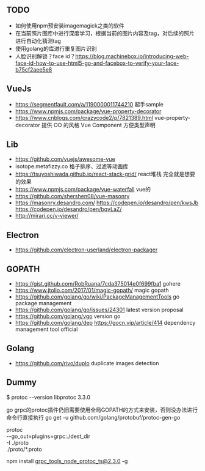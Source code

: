 ## TODO

* 如何使用npm预安装imagemagick之类的软件
* 在当前照片图库中进行深度学习，根据当前的图片内容及tag，对后续的照片进行自动化猜测tag
* 使用golang的库进行重复图片识别
* 人脸识别解锁？face id？https://blog.machinebox.io/introducing-web-face-id-how-to-use-html5-go-and-facebox-to-verify-your-face-b75cf2aee5e8

## VueJs

* https://segmentfault.com/a/1190000011744210 起手sample
* https://www.npmjs.com/package/vue-property-decorator
* https://www.cnblogs.com/crazycode2/p/7821389.html vue-property-decorator 提供 OO 的风格 Vue Component 方便类型声明

## Lib

* https://github.com/vuejs/awesome-vue
* isotope.metafizzy.co 格子排序、过滤等动画库
* https://tsuyoshiwada.github.io/react-stack-grid/ react堆栈 完全就是想要的效果
* https://www.npmjs.com/package/vue-waterfall vue的
* https://github.com/shershen08/vue-masonry
* https://masonry.desandro.com/ https://codepen.io/desandro/pen/kwsJb https://codepen.io/desandro/pen/bqvLaZ/
* http://mirari.cc/v-viewer/

## Electron

* https://github.com/electron-userland/electron-packager

## GOPATH

* https://gist.github.com/RobRuana/7cda375014e0f699fba1 gohere
* https://www.jtolio.com/2017/01/magic-gopath/ magic gopath
* https://github.com/golang/go/wiki/PackageManagementTools go package management
* https://github.com/golang/go/issues/24301 latest version proposal
* https://github.com/golang/vgo version go
* https://github.com/golang/dep https://gocn.vip/article/414 dependency management tool official

## Golang

* https://github.com/rivo/duplo duplicate images detection

## Dummy

$ protoc --version
libprotoc 3.3.0

go grpc的protoc插件仍旧需要使用全局GOPATH的方式来安装，否则没办法进行命令行直接执行
go get -u github.com/golang/protobuf/protoc-gen-go

protoc \
--go_out=plugins=grpc:./dest_dir \
-I ./proto \
./proto/*.proto

npm install grpc_tools_node_protoc_ts@2.3.0 -g